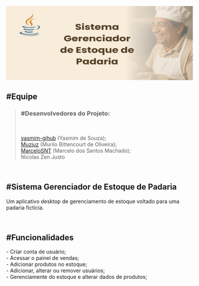 <img width="1000" height="200" src="banner_padoca.png" alt="banner">

<h2>#Equipe</h2>

> <h3>#Desenvolvedores do Projeto:</h3> <br>
>
> <a href="https://github.com/yasmim-github" target=”_blank” rel=”noneferrer”>yasmim-gihub</a> (Yasmim de Souza); <br>
> <a href="https://github.com/Muziuz" target=”_blank” rel=”noneferrer”>Muziuz</a> (Murilo Bittencourt de Oliveira); <br>
> <a href="https://github.com/MarceloSNT" target="_blank" rel="noneferrer">MarceloSNT</a> (Marcelo dos Santos Machado); <br>
> Nicolas Zen Justo <br>


<br>

<h2>#Sistema Gerenciador de Estoque de Padaria</h2>

Um aplicativo desktop de gerenciamento de estoque voltado para uma padaria fictícia.

<br>

<h2>#Funcionalidades</h2> 
- Criar conta de usuário; <br>
- Acessar o painel de vendas; <br>
- Adicionar produtos no estoque; <br>
- Adicionar, alterar ou remover usuários; <br>
- Gerenciamente do estoque e alterar dados de produtos;
